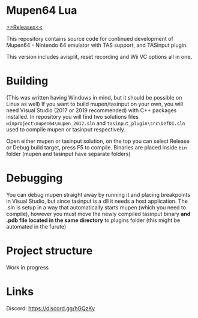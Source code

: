 # Mupen64 Lua
[>>Releases<<](https://github.com/mkdasher/mupen64-rr-lua-/releases)

This repository contains source code for continued development of Mupen64 - Nintendo 64 emulator with TAS support, and TASinput plugin. 

This version includes avisplit, reset recording and Wii VC options all in one.

# Building
(This was written having Windows in mind, but it should be possible on Linux as well)
If you want to build mupen/tasinput on your own, you will need Visual Studio (2017 or 2019 recommended) with C++ packages installed. In repository you will find two solutions files `winproject\mupen64\mupen_2017.sln` and `tasinput_plugin\src\DefDI.sln` used to compile mupen or tasinput respectively. 

Open either mupen or tasinput solution, on the top you can select Release or Debug build target, press F5 to compile. Binaries are placed inside `bin` folder (mupen and tasinput have separate folders)

# Debugging
You can debug mupen straight away by running it and placing breakpoints in Visual Studio, but since tasinput is a dll it needs a host application. The .sln is setup in a way that automatically starts mupen (which you need to compile), however you must move the newly compiled tasinput binary **and .pdb file located in the same directory** to plugins folder (this might be automated in the furute)

# Project structure
Work in progress

# Links
Discord: https://discord.gg/hGQzKy
